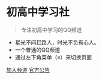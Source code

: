 # 初高中学习社

> 专注初高中学习的QQ频道

- 星光不问赶路人，时光不负有心人。
- 一个普通的QQ频道
- 通过左下角菜单（≡）来切换页面

[加入频道](https://pd.qq.com/s/esgkn2hms)
[官方公告](http://xy.ln.cn/#/gonggao)
